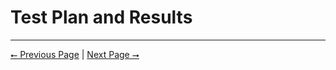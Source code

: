 # Test Plan and Results
---

[⭠ Previous Page](03-user-stories-design-diagrams.md) | [Next Page ⭢](06-ppt-slideshow.md)
